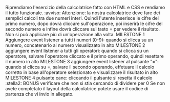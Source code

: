 Riprendiamo l'esercizio della calcolatrice fatto con HTML e CSS e rendiamo il tutto funzionale.
:avviso: Attenzione: la nostra calcolatrice deve fare dei semplici calcoli tra due numeri interi. Quindi l'utente inserisce le cifre del primo numero, dopo dovrà cliccare sull'operazione, poi inserirà le cifre del secondo numero e infine dovrà cliccare sul tasto = per vedere il risultato. Non si può applicare più di un'operazione alla volta.
MILESTONE 1
Aggiungere event listener a tutti i numeri (0-9): quando si clicca su un numero, concatenarlo al numero visualizzato in alto
MILESTONE 2
aggiungere event listener a tutti gli operatori: quando si clicca su un operatore, salvare l'operatore cliccato e il primo operando, quindi resettare il numero in alto
MILESTONE 3
aggiungere event listener al pulsante "=": quando si clicca su =, salvare il secondo operando, effetuare il calcolo corretto in base all'operatore selezionato e visualizzare il risultato in alto
MILESTONE 4
pulsante canc: cliccando il pulsante si resetta il calcolo
:stella2: BONUS
verificare che non si stia cercando di dividere per 0
Se non avete completato il layout della calcolatrice potete usare il codice di partenza che vi invio in allegato.